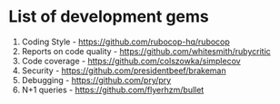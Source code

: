 # List of development gems 

1. Coding Style - https://github.com/rubocop-hq/rubocop
2. Reports on code quality - https://github.com/whitesmith/rubycritic
3. Code coverage - https://github.com/colszowka/simplecov
4. Security - https://github.com/presidentbeef/brakeman
5. Debugging - https://github.com/pry/pry
6. N+1 queries - https://github.com/flyerhzm/bullet
